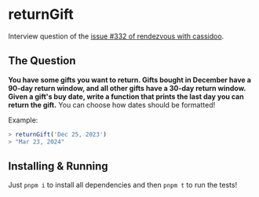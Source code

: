 # returnGift

Interview question of the [issue #332 of rendezvous with cassidoo](https://buttondown.email/cassidoo/archive/in-seed-time-learn-in-harvest-teach-in-winter/).

## The Question

**You have some gifts you want to return. Gifts bought in December have a 90-day return window, and all other gifts have a 30-day return window. Given a gift's buy date, write a function that prints the last day you can return the gift.** You can choose how dates should be formatted!

Example:

```js
> returnGift('Dec 25, 2023')
> "Mar 23, 2024"
```

## Installing & Running

Just `pnpm i` to install all dependencies and then `pnpm t` to run the tests!
